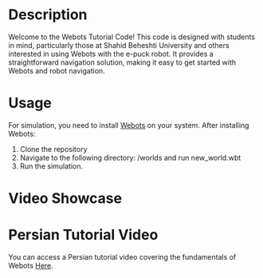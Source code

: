 # Description
Welcome to the Webots Tutorial Code! This code is designed with students in mind, particularly those at Shahid Beheshti University and others interested in using Webots with the e-puck robot. It provides a straightforward navigation solution, making it easy to get started with Webots and robot navigation.

# Usage
For simulation, you need to install [Webots](https://cyberbotics.com) on your system. After installing Webots:

1. Clone the repository
2. Navigate to the following directory: /worlds and run new_world.wbt
3. Run the simulation.

# Video Showcase

# Persian Tutorial Video
You can access a Persian tutorial video covering the fundamentals of Webots [Here](https://git).
